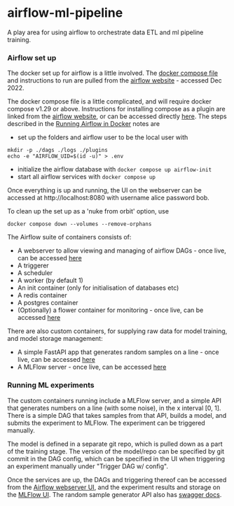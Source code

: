 # airflow-ml-pipeline
A play area for using airflow to orchestrate data ETL and ml pipeline training.

### Airflow set up

The docker set up for airflow is a little involved. The [docker compose file](./docker-compose.yaml) and instructions to run are pulled from the
[airflow website](https://airflow.apache.org/docs/apache-airflow/stable/howto/docker-compose/index.html) - accessed Dec 2022.

The docker compose file is a little complicated, and will require docker compose v1.29 or above. Instructions for installing
compose as a plugin are linked from the [airflow website](https://airflow.apache.org/docs/apache-airflow/stable/howto/docker-compose/index.html),
or can be accessed directly [here](https://docs.docker.com/compose/install/).
The steps described in the [Running Airflow in Docker](https://airflow.apache.org/docs/apache-airflow/stable/howto/docker-compose/index.html) notes are
- set up the folders and airflow user to be the local user with
```
mkdir -p ./dags ./logs ./plugins
echo -e "AIRFLOW_UID=$(id -u)" > .env
```
- initialize the airflow database with `docker compose up airflow-init`
- start all airflow services with `docker compose up`

Once everything is up and running, the UI on the webserver can be accessed at http://localhost:8080 with username alice password bob.

To clean up the set up as a 'nuke from orbit' option, use
```
docker compose down --volumes --remove-orphans
```

The Airflow suite of containers consists of:
- A webserver to allow viewing and managing of airflow DAGs - once live, can be accessed [here](http://localhost:8080/)
- A triggerer
- A scheduler
- A worker (by default 1)
- An init container (only for initialisation of databases etc)
- A redis container
- A postgres container
- (Optionally) a flower container for monitoring - once live, can be accessed [here](http://localhost:5555/)

There are also custom containers, for supplying raw data for model training, and model storage management:
- A simple FastAPI app that generates random samples on a line - once live, can be accessed [here](http://localhost:6780/docs)
- A MLFlow server - once live, can be accessed [here](http://localhost:5000/)

### Running ML experiments

The custom containers running include a MLFlow server, and a simple API that generates numbers on a line (with some noise), in the x interval \[0, 1\].
There is a simple DAG that takes samples from that API, builds a model, and submits the experiment to MLFlow. The experiment can
be triggered manually.

The model is defined in a separate git repo, which is pulled down as a part of the training stage. The version of the model/repo can
be specified by git commit in the DAG config, which can be specified in the UI when triggering an experiment manually under "Trigger DAG w/ config".

Once the services are up, the DAGs and triggering thereof can be accessed from the [Airflow webserver UI](http://localhost:8080/), and
the experiment results and storage on the [MLFlow UI](http://localhost:5000/). The random sample generator API also has
[swagger docs](http://localhost:6780/docs).
